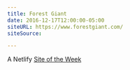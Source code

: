 ```yaml
---
title: Forest Giant
date: 2016-12-17T12:00:00-05:00
siteURL: https://www.forestgiant.com/
siteSource:

---
```


A Netlify [Site of the Week](https://www.netlify.com/site-of-the-week/forest-giant/)
